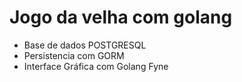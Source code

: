# Jogo da velha com golang
  - Base de dados POSTGRESQL
  - Persistencia com GORM
  - Interface Gráfica com Golang Fyne

